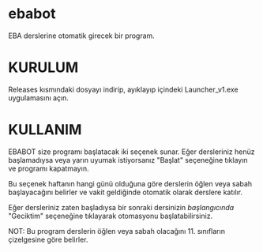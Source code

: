 # ebabot
EBA derslerine otomatik girecek bir program.

# KURULUM

Releases kısmındaki dosyayı indirip, ayıklayıp içindeki Launcher_v1.exe uygulamasını açın.

# KULLANIM

EBABOT size programı başlatacak iki seçenek sunar. Eğer dersleriniz henüz başlamadıysa veya yarın uyumak istiyorsanız "Başlat" seçeneğine tıklayın ve programı kapatmayın.

Bu seçenek haftanın hangi günü olduğuna göre derslerin öğlen veya sabah başlayacağını belirler ve vakit geldiğinde otomatik olarak derslere katılır.

Eğer dersleriniz zaten başladıysa bir sonraki dersinizin *başlangıcında* "Geciktim" seçeneğine tıklayarak otomasyonu başlatabilirsiniz.


NOT: Bu program derslerin öğlen veya sabah olacağını 11. sınıfların çizelgesine göre belirler.
